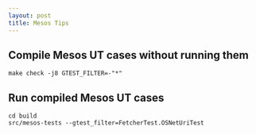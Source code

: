 ```yaml
---
layout: post
title: Mesos Tips
---
```


## Compile Mesos UT cases without running them

    make check -j8 GTEST_FILTER=-"*"

## Run compiled Mesos UT cases

    cd build
    src/mesos-tests --gtest_filter=FetcherTest.OSNetUriTest
